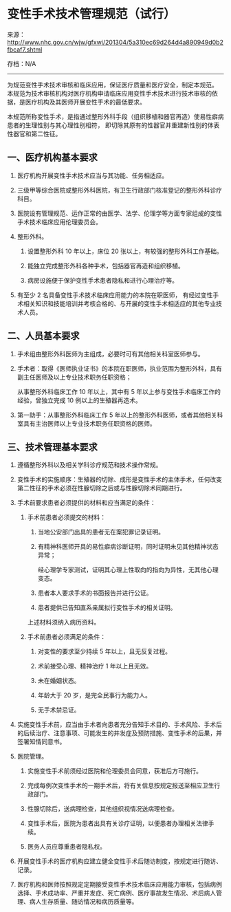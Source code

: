 # 变性手术技术管理规范（试行）

来源：<http://www.nhc.gov.cn/wjw/gfxwj/201304/5a310ec69d264d4a890949d0b2fbcaf7.shtml>

存档：N/A

---

为规范变性手术技术审核和临床应用，保证医疗质量和医疗安全，制定本规范。
本规范为技术审核机构对医疗机构申请临床应用变性手术技术进行技术审核的依据，是医疗机构及其医师开展变性手术的最低要求。

本规范所称变性手术，是指通过整形外科手段（组织移植和器官再造）使易性癖病患者的生理性别与其心理性别相符，
即切除其原有的性器官并重建新性别的体表性器官和第二性征。

## 一、医疗机构基本要求

1. 医疗机构开展变性手术技术应当与其功能、任务相适应。

1. 三级甲等综合医院或整形外科医院，有卫生行政部门核准登记的整形外科诊疗科目。

1. 医院设有管理规范、运作正常的由医学、法学、伦理学等方面专家组成的变性手术技术临床应用伦理委员会。

1. 整形外科。

   1. 设置整形外科 10 年以上，床位 20 张以上，有较强的整形外科工作基础。

   1. 能独立完成整形外科各种手术，包括器官再造和组织移植。

   1. 病房设施便于保护变性手术患者隐私和进行心理治疗等。

1. 有至少 2 名具备变性手术技术临床应用能力的本院在职医师，
   有经过变性手术相关知识和技能培训并考核合格的、与开展的变性手术相适应的其他专业技术人员。

## 二、人员基本要求

1. 手术组由整形外科医师为主组成，必要时可有其他相关科室医师参与。

1. 手术者：取得《医师执业证书》的本院在职医师，执业范围为整形外科，具有副主任医师及以上专业技术职务任职资格；

   从事整形外科临床工作 10 年以上，其中有 5 年以上参与变性手术临床工作的经验，曾独立完成 10 例以上的生殖器再造术。

1. 第一助手：从事整形外科临床工作 5 年以上的整形外科医师，或者其他相关科室具有主治医师以上专业技术职务任职资格的医师。

## 三、技术管理基本要求

1. 遵循整形外科以及相关学科诊疗规范和技术操作常规。

1. 变性手术的实施顺序：生殖器的切除、成形是变性手术的主体手术，任何改变第二性征的手术必须在性腺切除之后或与性腺切除术同期进行。

1. 手术前要求患者必须提供的材料和应当满足的条件：

   1. 手术前患者必须提交的材料：

      1. 当地公安部门出具的患者无在案犯罪记录证明。

      1. 有精神科医师开具的易性癖病诊断证明，同时证明未见其他精神状态异常；

         经心理学专家测试，证明其心理上性取向的指向为异性，无其他心理变态。

      1. 患者本人要求手术的书面报告并进行公证。

      1. 患者提供已告知直系亲属拟行变性手术的相关证明。

      上述材料须纳入病历资料。

   1. 手术前患者必须满足的条件：

      1. 对变性的要求至少持续 5 年以上，且无反复过程。

      1. 术前接受心理、精神治疗 1 年以上且无效。

      1. 未在婚姻状态。

      1. 年龄大于 20 岁，是完全民事行为能力人。

      1. 无手术禁忌证。

1. 实施变性手术前，应当由手术者向患者充分告知手术目的、手术风险、手术后的后续治疗、注意事项、可能发生的并发症及预防措施、变性手术的后果，并签署知情同意书。

1. 医院管理。

   1. 实施变性手术前须经过医院和伦理委员会同意，获准后方可施行。

   1. 完成每例次变性手术的一期手术后，将有关信息按规定报送至相应卫生行政部门。

   1. 性腺切除后，送病理检查，其他组织视情况送病理检查。

   1. 变性手术后，医院为患者出具有关诊疗证明，以便患者办理相关法律手续。

   1. 医务人员应尊重患者隐私权。

1. 开展变性手术的医疗机构应建立健全变性手术后随访制度，按规定进行随访、记录。

1. 医疗机构和医师按照规定定期接受变性手术技术临床应用能力审核，包括病例选择、手术成功率、严重并发症、死亡病例、医疗事故发生情况、术后病人管理、病人生存质量、随访情况和病历质量等。
